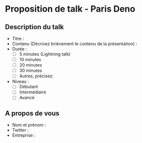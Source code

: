 # Proposition de talk - Paris Deno

## Description du talk
* Titre :
* Contenu (Décrivez brièvement le contenu de la présentation) :
* Durée :
  - [ ] 5 minutes (Lightning talk)
  - [ ] 10 minutes
  - [ ] 20 minutes
  - [ ] 30 minutes
  - [ ] Autres, précisez:
* Niveau :
  - [ ] Débutant
  - [ ] Intermédiaire
  - [ ] Avancé

## A propos de vous
* Nom et prénom :
* Twitter :
* Entreprise :
